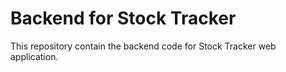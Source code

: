# Backend for Stock Tracker

This repository contain the backend code for Stock Tracker web application.